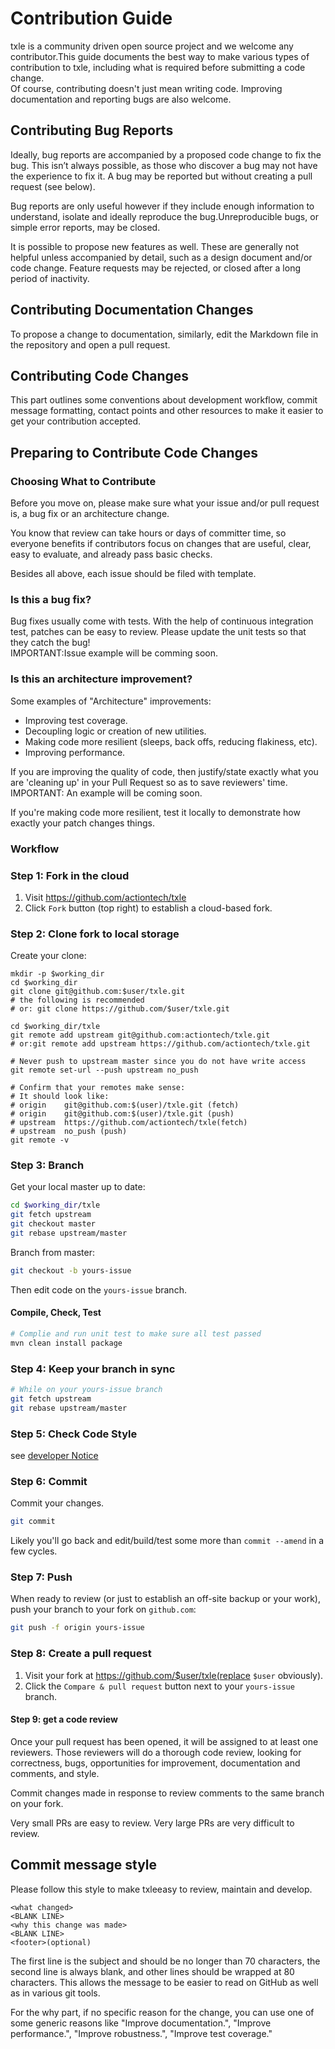 # Contribution Guide
txle is a community driven open source project and we welcome any contributor.This guide documents the best way to make various types of contribution to txle, including what is required before submitting a code change.  
Of course, contributing doesn't just mean writing code. Improving documentation and reporting bugs are also welcome.

## Contributing Bug Reports  
Ideally, bug reports are accompanied by a proposed code change to fix the bug. This isn’t always possible, as those who discover a bug may not have the experience to fix it. A bug may be reported but without creating a pull request (see below).

Bug reports are only useful however if they include enough information to understand, isolate and ideally reproduce the bug.Unreproducible bugs, or simple error reports, may be closed.

It is possible to propose new features as well. These are generally not helpful unless accompanied by detail, such as a design document and/or code change. Feature requests may be rejected, or closed after a long period of inactivity.

## Contributing Documentation Changes
To propose a change to documentation, similarly, edit the Markdown file in the repository and open a pull request.

## Contributing Code Changes
This part outlines some conventions about development workflow, commit message formatting, contact points and other resources to make it easier to get your contribution accepted. 

## Preparing to Contribute Code Changes
### Choosing What to Contribute

Before you move on, please make sure what your issue and/or pull request is, a bug fix or an architecture change.

You know that review can take hours or days of committer time, so
everyone benefits if contributors focus on changes that are useful, clear, easy to evaluate, and already pass basic checks.

Besides all above, each issue should be filed with template.


### Is this a bug fix?

Bug fixes usually come with tests. With the help of continuous integration test, patches can be easy to review. Please update the unit tests so that they catch the bug!  
IMPORTANT:Issue example will be comming soon.

### Is this an architecture improvement?

Some examples of "Architecture" improvements:

- Improving test coverage.
- Decoupling logic or creation of new utilities.
- Making code more resilient (sleeps, back offs, reducing flakiness, etc).
- Improving performance.

If you are improving the quality of code, then justify/state exactly what you are 'cleaning up' in your Pull Request so as to save reviewers' time.   
IMPORTANT: An example will be coming soon.

If you're making code more resilient, test it locally to demonstrate how exactly your patch changes things.


### Workflow

### Step 1: Fork in the cloud

1. Visit https://github.com/actiontech/txle
2. Click `Fork` button (top right) to establish a cloud-based fork.

### Step 2: Clone fork to local storage


Create your clone:


```
mkdir -p $working_dir
cd $working_dir
git clone git@github.com:$user/txle.git
# the following is recommended
# or: git clone https://github.com/$user/txle.git 

cd $working_dir/txle
git remote add upstream git@github.com:actiontech/txle.git
# or:git remote add upstream https://github.com/actiontech/txle.git

# Never push to upstream master since you do not have write access
git remote set-url --push upstream no_push

# Confirm that your remotes make sense:
# It should look like:
# origin    git@github.com:$(user)/txle.git (fetch)
# origin    git@github.com:$(user)/txle.git (push)
# upstream  https://github.com/actiontech/txle(fetch)
# upstream  no_push (push)
git remote -v
```


### Step 3: Branch

Get your local master up to date:

```sh
cd $working_dir/txle
git fetch upstream
git checkout master
git rebase upstream/master
```

Branch from master:

```sh
git checkout -b yours-issue
```

Then edit code on the `yours-issue` branch.

#### Compile, Check, Test

```sh
# Complie and run unit test to make sure all test passed
mvn clean install package 
```

### Step 4: Keep your branch in sync

```sh
# While on your yours-issue branch
git fetch upstream
git rebase upstream/master
```

### Step 5: Check Code Style

see [developer Notice](DeveloperNotice.md)  

### Step 6: Commit

Commit your changes.

```sh
git commit
```

Likely you'll go back and edit/build/test some more than `commit --amend`
in a few cycles.

### Step 7: Push

When ready to review (or just to establish an off-site backup or your work),
push your branch to your fork on `github.com`:

```sh
git push -f origin yours-issue
```

### Step 8: Create a pull request

1. Visit your fork at https://github.com/$user/txle(replace `$user` obviously).
2. Click the `Compare & pull request` button next to your `yours-issue` branch.

#### Step 9: get a code review

Once your pull request has been opened, it will be assigned to at least one
reviewers. Those reviewers will do a thorough code review, looking for
correctness, bugs, opportunities for improvement, documentation and comments,
and style.

Commit changes made in response to review comments to the same branch on your
fork.

Very small PRs are easy to review. Very large PRs are very difficult to
review.

## Commit message style

Please follow this style to make txleeasy to review, maintain and develop.

```
<what changed>
<BLANK LINE>
<why this change was made>
<BLANK LINE>
<footer>(optional)
```

The first line is the subject and should be no longer than 70 characters, the
second line is always blank, and other lines should be wrapped at 80 characters.
This allows the message to be easier to read on GitHub as well as in various
git tools.

For the why part, if no specific reason for the change,
you can use one of some generic reasons like "Improve documentation.",
"Improve performance.", "Improve robustness.", "Improve test coverage."